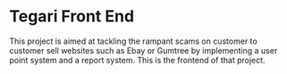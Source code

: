# Tegari Front End 

This project is aimed at tackling the rampant scams on customer to customer sell websites such as Ebay or Gumtree by implementing a user point system and a report system. This is the frontend of that project.
